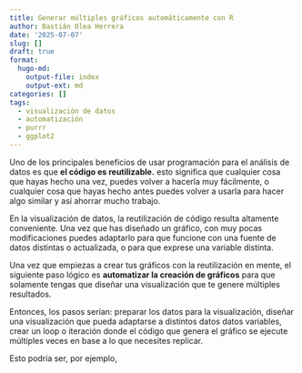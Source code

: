 ```yaml
---
title: Generar múltiples gráficos automáticamente con R
author: Bastián Olea Herrera
date: '2025-07-07'
slug: []
draft: true
format:
  hugo-md:
    output-file: index
    output-ext: md
categories: []
tags:
  - visualización de datos
  - automatización
  - purrr
  - ggplot2
---
```



Uno de los principales beneficios de usar programación para el análisis de datos es que **el código es reutilizable.** esto significa que cualquier cosa que hayas hecho una vez, puedes volver a hacerla muy fácilmente, o cualquier cosa que hayas hecho antes puedes volver a usarla para hacer algo similar y así ahorrar mucho trabajo.

En la visualización de datos, la reutilización de código resulta altamente conveniente. Una vez que has diseñado un gráfico, con muy pocas modificaciones puedes adaptarlo para que funcione con una fuente de datos distintas o actualizada, o para que exprese una variable distinta.

Una vez que empiezas a crear tus gráficos con la reutilización en mente, el siguiente paso lógico es **automatizar la creación de gráficos** para que solamente tengas que diseñar una visualización que te genere múltiples resultados.

Entonces, los pasos serían: preparar los datos para la visualización, diseñar una visualización que pueda adaptarse a distintos datos datos variables, crear un loop o iteración donde el código que genera el gráfico se ejecute múltiples veces en base a lo que necesites replicar.

Esto podría ser, por ejemplo,

